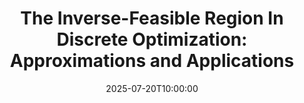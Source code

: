 ---
title: "The Inverse-Feasible Region In Discrete Optimization: Approximations and Applications"
event: "2025 INFORMS International Meeting"
event_url: "https://meetings.informs.org/wordpress/2025international/"
location: "Singapore"
address:
  city: "Singapore"
  region: ""
  country: "Singapore"
date: 2025-07-20T10:00:00
end: 2025-07-23T11:00:00
draft: false

summary: Given a feasible solution to an optimization problem, the inverse-feasible region (IFR) describes the set of objective function parameters that renders this solution optimal. For linear and convex optimization problems, the inverse-feasible region of a solution can be defined using standard duality-based reformulations. However, the inverse-feasible region of discrete optimization problems is much more difficult to characterize. In this talk, we propose a novel approach for constructing inner approximations of the IFR that bypasses the computational bottlenecks of exact and outer approximation methods. Our approach, based on separating hyperplanes and continuous relaxations, leads to meaningful and improved inner approximations. We demonstrate our findings in a set of numerical experiments for solving inverse binary optimization problems.


# Schedule page publish date (NOT talk date).
publishDate: '2025-07-01'

authors:
  - admin

tags: []
---